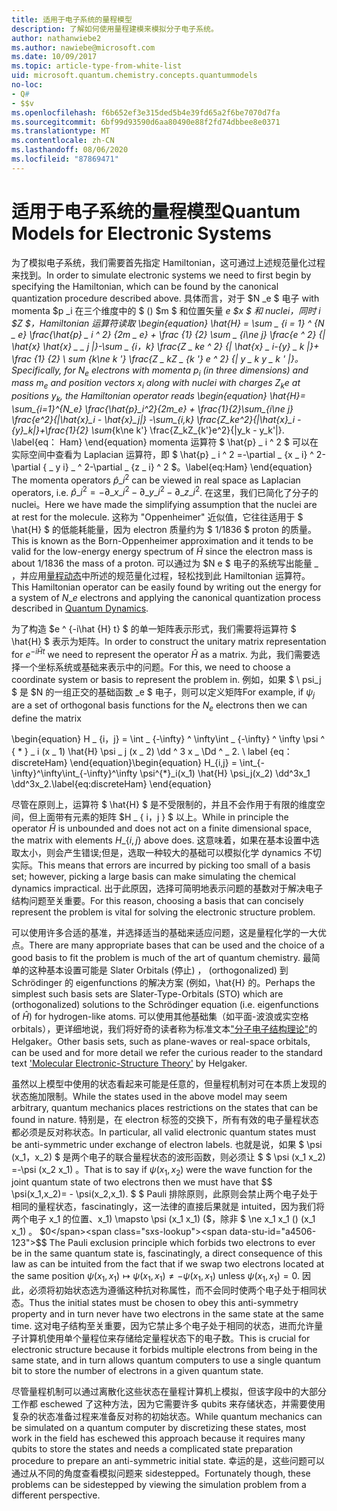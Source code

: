 ```yaml
---
title: 适用于电子系统的量程模型
description: 了解如何使用量程建模来模拟分子电子系统。
author: nathanwiebe2
ms.author: nawiebe@microsoft.com
ms.date: 10/09/2017
ms.topic: article-type-from-white-list
uid: microsoft.quantum.chemistry.concepts.quantummodels
no-loc:
- Q#
- $$v
ms.openlocfilehash: f6b652ef3e315ded5b4e39fd65a2f6be7070d7fa
ms.sourcegitcommit: 6bf99d93590d6aa80490e88f2fd74dbbee8e0371
ms.translationtype: MT
ms.contentlocale: zh-CN
ms.lasthandoff: 08/06/2020
ms.locfileid: "87869471"
---
```

# <a name="quantum-models-for-electronic-systems"></a><span data-ttu-id="a4506-103">适用于电子系统的量程模型</span><span class="sxs-lookup"><span data-stu-id="a4506-103">Quantum Models for Electronic Systems</span></span>

<span data-ttu-id="a4506-104">为了模拟电子系统，我们需要首先指定 Hamiltonian，这可通过上述规范量化过程来找到。</span><span class="sxs-lookup"><span data-stu-id="a4506-104">In order to simulate electronic systems we need to first begin by specifying the Hamiltonian, which can be found by the canonical quantization procedure described above.</span></span>
<span data-ttu-id="a4506-105">具体而言，对于 $N _e $ 电子 with momenta $p _i 在三个维度中的 $ () $m $ 和位置矢量 _e $x $ 和 nuclei，同时 _i $Z $，Hamiltonian 运算符读取 \begin{equation} \hat{H} = \sum \_ {i = 1} ^ {N \_ e} \frac{\hat{p} \_ i ^ 2} {2m \_ e} + \frac {1} {2} \sum \_ {i\ne j} \frac{e ^ 2} {| \hat{x} \hat{x} \_ \_ j |}-\sum \_ {i，k} \frac{Z \_ ke ^ 2} {| \hat{x} \_ i-{y} \_ k |}+ \frac {1} {2} \ sum_ {k\ne k '} \frac{Z \_ kZ \_ {k '} e ^ 2} {| y \_ k y \_ k ' |}。</span><span class="sxs-lookup"><span data-stu-id="a4506-105">Specifically, for $N_e$ electrons with momenta $p_i$ (in three dimensions) and mass $m_e$  and position vectors $x_i$ along with nuclei with charges $Z_k e$ at positions $y_k$, the Hamiltonian operator reads \begin{equation} \hat{H}= \sum\_{i=1}^{N\_e} \frac{\hat{p}\_i^2}{2m\_e} + \frac{1}{2}\sum\_{i\ne j} \frac{e^2}{|\hat{x}\_i - \hat{x}\_j|} -\sum\_{i,k} \frac{Z\_ke^2}{|\hat{x}\_i - {y}\_k|}+\frac{1}{2} \sum_{k\ne k'} \frac{Z\_kZ\_{k'}e^2}{|y\_k - y\_k'|}.</span></span> <span data-ttu-id="a4506-106">\label{eq： Ham} \end{equation} momenta 运算符 $ \hat{p} \_ i ^ 2 $ 可以在实际空间中查看为 Laplacian 运算符，即 $ \hat{p} \_ i ^ 2 =-\partial \_ {x \_ i} ^ 2-\partial { \_ y i} \_ ^ 2-\partial \_ {z \_ i} ^ 2 $。</span><span class="sxs-lookup"><span data-stu-id="a4506-106">\label{eq:Ham} \end{equation} The momenta operators $\hat{p}\_i^2$ can be viewed in real space as Laplacian operators, i.e. $\hat{p}\_i^2 = -\partial\_{x\_i}^2 - \partial\_{y\_i}^2 - \partial\_{z\_i}^2$.</span></span>
<span data-ttu-id="a4506-107">在这里，我们已简化了分子的 nuclei。</span><span class="sxs-lookup"><span data-stu-id="a4506-107">Here we have made the simplifying assumption that the nuclei are at rest for the molecule.</span></span>
<span data-ttu-id="a4506-108">这称为 "Oppenheimer" 近似值，它往往适用于 $ \hat{H} $ 的低能耗能量，因为 electron 质量约为 $ 1/1836 $ proton 的质量。</span><span class="sxs-lookup"><span data-stu-id="a4506-108">This is known as the Born-Oppenheimer approximation and it tends to be valid for the low-energy energy spectrum of $\hat{H}$ since the electron mass is about $1/1836$ the mass of a proton.</span></span>
<span data-ttu-id="a4506-109">可以通过为 $N e $ 电子的系统写出能量 \_ ，并应用[量程动态](xref:microsoft.quantum.chemistry.concepts.quantumdynamics)中所述的规范量化过程，轻松找到此 Hamiltonian 运算符。</span><span class="sxs-lookup"><span data-stu-id="a4506-109">This Hamiltonian operator can be easily found by writing out the energy for a system of $N\_e$ electrons and applying the canonical quantization process described in [Quantum Dynamics](xref:microsoft.quantum.chemistry.concepts.quantumdynamics).</span></span>

<span data-ttu-id="a4506-110">为了构造 $e ^ {-i\hat {H} t} $ 的单一矩阵表示形式，我们需要将运算符 $ \hat{H} $ 表示为矩阵。</span><span class="sxs-lookup"><span data-stu-id="a4506-110">In order to construct the unitary matrix representation for $e^{-i\hat{H} t}$ we need to represent the operator $\hat{H}$ as a matrix.</span></span>
<span data-ttu-id="a4506-111">为此，我们需要选择一个坐标系统或基础来表示中的问题。</span><span class="sxs-lookup"><span data-stu-id="a4506-111">For this, we need to choose a coordinate system or basis to represent the problem in.</span></span>
<span data-ttu-id="a4506-112">例如，如果 $ \ psi_j $ 是 $N 的一组正交的基础函数 _e $ 电子，则可以定义矩阵</span><span class="sxs-lookup"><span data-stu-id="a4506-112">For example, if $\psi_j$ are a set of orthogonal basis functions for the $N_e$ electrons then we can define the matrix</span></span>

<span data-ttu-id="a4506-113">\begin{equation} H \_ {i，j} = \int \_ {-\infty} ^ \infty\int \_ {-\infty} ^ \infty \psi ^ { \* } \_ i (x \_ 1) \hat{H} \psi \_ j (x \_ 2) \dd ^ 3 x \_ \Dd ^ \_ 2. \ label {eq： discreteHam} \end{equation}</span><span class="sxs-lookup"><span data-stu-id="a4506-113">\begin{equation} H\_{i,j} = \int\_{-\infty}^\infty\int\_{-\infty}^\infty \psi^{\*}\_i(x\_1) \hat{H} \psi\_j(x\_2) \dd^3x\_1 \dd^3x\_2.\label{eq:discreteHam} \end{equation}</span></span>

<span data-ttu-id="a4506-114">尽管在原则上，运算符 $ \hat{H} $ 是不受限制的，并且不会作用于有限的维度空间，但上面带有元素的矩阵 $H \_ \{ i，j \} $ 以上。</span><span class="sxs-lookup"><span data-stu-id="a4506-114">While in principle the operator $\hat{H}$ is unbounded and does not act on a finite dimensional space, the matrix with elements $H\_\{i,j\}$ above does.</span></span>
<span data-ttu-id="a4506-115">这意味着，如果在基本设置中选取太小，则会产生错误;但是，选取一种较大的基础可以模拟化学 dynamics 不切实际。</span><span class="sxs-lookup"><span data-stu-id="a4506-115">This means that errors are incurred by picking too small of a basis set; however, picking a large basis can make simulating the chemical dynamics impractical.</span></span>
<span data-ttu-id="a4506-116">出于此原因，选择可简明地表示问题的基数对于解决电子结构问题至关重要。</span><span class="sxs-lookup"><span data-stu-id="a4506-116">For this reason, choosing a basis that can concisely represent the problem is vital for solving the electronic structure problem.</span></span>

<span data-ttu-id="a4506-117">可以使用许多合适的基准，并选择适当的基础来适应问题，这是量程化学的一大优点。</span><span class="sxs-lookup"><span data-stu-id="a4506-117">There are many appropriate bases that can be used and the choice of a good basis to fit the problem is much of the art of quantum chemistry.</span></span>
<span data-ttu-id="a4506-118">最简单的这种基本设置可能是 Slater Orbitals (停止) ， (orthogonalized) 到 Schrödinger 的 eigenfunctions 的解决方案 (例如，\hat{H} 的。</span><span class="sxs-lookup"><span data-stu-id="a4506-118">Perhaps the simplest such basis sets are Slater-Type-Orbitals (STO) which are (orthogonalized) solutions to the Schrödinger equation (i.e. eigenfunctions of $\hat{H}$) for hydrogen-like atoms.</span></span>
<span data-ttu-id="a4506-119">可以使用其他基础集（如平面-波浪或实空格 orbitals），更详细地说，我们将好奇的读者称为标准文本["分子电子结构理论"](https://onlinelibrary.wiley.com/doi/book/10.1002/9781119019572)的 Helgaker。</span><span class="sxs-lookup"><span data-stu-id="a4506-119">Other basis sets, such as plane-waves or real-space orbitals, can be used and for more detail we refer the curious reader to the standard text ['Molecular Electronic-Structure Theory'](https://onlinelibrary.wiley.com/doi/book/10.1002/9781119019572) by Helgaker.</span></span>

<span data-ttu-id="a4506-120">虽然以上模型中使用的状态看起来可能是任意的，但量程机制对可在本质上发现的状态施加限制。</span><span class="sxs-lookup"><span data-stu-id="a4506-120">While the states used in the above model may seem arbitrary, quantum mechanics places restrictions on the states that can be found in nature.</span></span>
<span data-ttu-id="a4506-121">特别是，在 electron 标签的交换下，所有有效的电子量程状态都必须是反对称状态。</span><span class="sxs-lookup"><span data-stu-id="a4506-121">In particular, all valid electronic quantum states must be anti-symmetric under exchange of electron labels.</span></span>
<span data-ttu-id="a4506-122">也就是说，如果 $ \psi (x_1，x_2) $ 是两个电子的联合量程状态的波形函数，则必须让 $ $ \psi (x_1 x_2) =-\psi (x_2 x_1) 。</span><span class="sxs-lookup"><span data-stu-id="a4506-122">That is to say if $\psi(x_1,x_2)$ were the wave function for the joint quantum state of two electrons then we must have that $$ \psi(x_1,x_2)= - \psi(x_2,x_1).</span></span>
<span data-ttu-id="a4506-123">$ $ Pauli 排除原则，此原则会禁止两个电子处于相同的量程状态，fascinatingly，这一法律的直接后果就是 intuited，因为我们将两个电子 x_1 的位置、x_1) \mapsto \psi (x_1 x_1)  ($，除非 $ \ne x_1 x_1 ()  (x_1 x_1) 。 $0</span><span class="sxs-lookup"><span data-stu-id="a4506-123">$$ The Pauli exclusion principle which forbids two electrons to ever be in the same quantum state is, fascinatingly, a direct consequence of this law as can be intuited from the fact that if we swap two electrons located at the same position $\psi(x_1,x_1)\mapsto \psi(x_1,x_1) \ne -\psi(x_1,x_1)$ unless $\psi(x_1,x_1)=0$.</span></span>
<span data-ttu-id="a4506-124">因此，必须将初始状态选为遵循这种抗对称属性，而不会同时使两个电子处于相同状态。</span><span class="sxs-lookup"><span data-stu-id="a4506-124">Thus the initial states must be chosen to obey this anti-symmetry property and in turn never have two electrons in the same state at the same time.</span></span>
<span data-ttu-id="a4506-125">这对电子结构至关重要，因为它禁止多个电子处于相同的状态，进而允许量子计算机使用单个量程位来存储给定量程状态下的电子数。</span><span class="sxs-lookup"><span data-stu-id="a4506-125">This is crucial for electronic structure because it forbids multiple electrons from being in the same state, and in turn allows quantum computers to use a single quantum bit to store the number of electrons in a given quantum state.</span></span>

<span data-ttu-id="a4506-126">尽管量程机制可以通过离散化这些状态在量程计算机上模拟，但该字段中的大部分工作都 eschewed 了这种方法，因为它需要许多 qubits 来存储状态，并需要使用复杂的状态准备过程来准备反对称的初始状态。</span><span class="sxs-lookup"><span data-stu-id="a4506-126">While quantum mechanics can be simulated on a quantum computer by discretizing these states, most work in the field has eschewed this approach because it requires many qubits to store the states and needs a complicated state preparation procedure to prepare an anti-symmetric initial state.</span></span>
<span data-ttu-id="a4506-127">幸运的是，这些问题可以通过从不同的角度查看模拟问题来 sidestepped。</span><span class="sxs-lookup"><span data-stu-id="a4506-127">Fortunately though, these problems can be sidestepped by viewing the simulation problem from a different perspective.</span></span>

